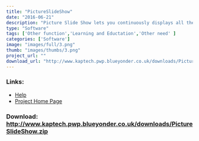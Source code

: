 ```yaml
---
title: "PictureSlideShow"
date: "2016-06-21"
description: "Picture Slide Show lets you continuously displays all the pictures in a folder. You can tell in which folder to look at and how long to display a picture for."
type: "Software"
tags: ['Other function','Learning and Eductation','Other need' ]
categories: ['Software']
image: "images/full/3.png"
thumb: "images/thumbs/3.png"
project_url: ""
download_url: "http://www.kaptech.pwp.blueyonder.co.uk/downloads/PictureSlideShow.zip"
---
```



### Links:
- <a href="http://www.oatsoft.org/Software/PictureSlideShow/help">Help</a>
- <a href="http://www.kaptech.pwp.blueyonder.co.uk/PictureSlideShow.htm">Project Home Page</a>

### Download: http://www.kaptech.pwp.blueyonder.co.uk/downloads/PictureSlideShow.zip 